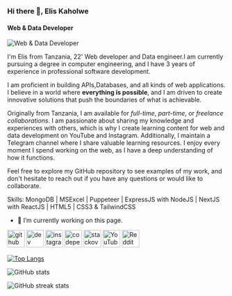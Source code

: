 ### Hi there 👋, Elis Kaholwe
#### Web & Data Developer
![Web & Data Developer](https://arturssmirnovs.github.io/github-profile-readme-generator/images/banner.png)

I'm Elis from Tanzania, 22' Web developer and Data engineer.I am currently pursuing a degree in computer engineering, and I have 3 years of experience in professional software development. 

I am proficient in building APIs,Databases, and all kinds of web applications. I believe in a world where **everything is possible**, and I am driven to create innovative solutions that push the boundaries of what is achievable.

Originally from Tanzania, I am available for *full-time*, *part-time*, or *freelance collaborations*. I am passionate about sharing my knowledge and experiences with others, which is why I create learning content for web and data development on YouTube and Instagram. Additionally, I maintain a Telegram channel where I share valuable learning resources. I enjoy every moment I spend working on the web, as I have a deep understanding of how it functions.

Feel free to explore my GitHub repository to see examples of my work, and don't hesitate to reach out if you have any questions or would like to collaborate.

Skills: MongoDB | MSExcel | Puppeteer | ExpressJS with NodeJS | NextJS with ReactJS | HTML5 | CSS3 & TailwindCSS

- 🔭 I’m currently working on this page. 


[<img src='https://cdn.jsdelivr.net/npm/simple-icons@3.0.1/icons/github.svg' alt='github' height='40'>](https://github.com/ElisKaholwe)  [<img src='https://cdn.jsdelivr.net/npm/simple-icons@3.0.1/icons/dev-dot-to.svg' alt='dev' height='40'>](https://dev.to/eliskaholwe)  [<img src='https://cdn.jsdelivr.net/npm/simple-icons@3.0.1/icons/instagram.svg' alt='instagram' height='40'>](https://www.instagram.com/eliskaholwe/)  [<img src='https://cdn.jsdelivr.net/npm/simple-icons@3.0.1/icons/codepen.svg' alt='codepen' height='40'>](https://codepen.io/elis-kaholwe)  [<img src='https://cdn.jsdelivr.net/npm/simple-icons@3.0.1/icons/stackoverflow.svg' alt='stackoverflow' height='40'>](https://stackoverflow.com/users/22610239)  [<img src='https://cdn.jsdelivr.net/npm/simple-icons@3.0.1/icons/youtube.svg' alt='YouTube' height='40'>](https://www.youtube.com/channel/UCX5FeS1o9r1GLuFKEpD2ezg)  [<img src='https://cdn.jsdelivr.net/npm/simple-icons@3.0.1/icons/reddit.svg' alt='Reddit' height='40'>](https://www.reddit.com/user/elisdotenv)  

[![Top Langs](https://github-readme-stats.vercel.app/api/top-langs/?username=ElisKaholwe)](https://github.com/anuraghazra/github-readme-stats)

![GitHub stats](https://github-readme-stats.vercel.app/api?username=ElisKaholwe&show_icons=true)  

![GitHub streak stats](https://streak-stats.demolab.com/?user=ElisKaholwe)  

